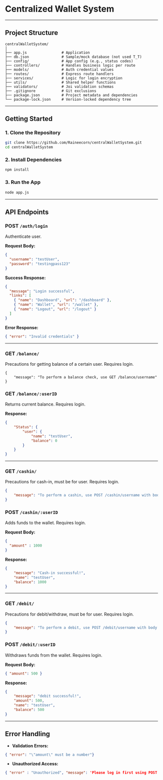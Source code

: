 # Centralized Wallet System
---

## Project Structure

```
centralWalletSystem/
│
├── app.js                # Application
├── db.json               # Sample/mock database (not used T_T)
├── config/               # App config (e.g., status codes)
├── controllers/          # Handles business logic per route
├── models/               # Auth credential values
├── routes/               # Express route handlers
├── services/             # Logic for login encryption
├── utils/                # Shared helper functions
├── validators/           # Joi validation schemas
├── .gitignore            # Git exclusions
├── package.json          # Project metadata and dependencies
└── package-lock.json     # Version-locked dependency tree
```
---

## Getting Started

### 1. Clone the Repository

```bash
git clone https://github.com/Raineecorn/centralWalletSystem.git
cd centralWalletSystem
```

### 2. Install Dependencies

```bash
npm install
```

### 3. Run the App

```bash
node app.js
```

---

## API Endpoints

### POST `/auth/login`

Authenticate user.

**Request Body:**
```json
{
  "username": "testUser",
  "password": "testingpass123"
}
```

**Success Response:**
```json
{
  "message": "Login successful",
  "links": [
    { "name": "Dashboard", "url": "/dashboard" },
    { "name": "Wallet", "url": "/wallet" },
    { "name": "Logout", "url": "/logout" }
  ]
}
```

**Error Response:**
```json
{ "error": "Invalid credentials" }
```

---

### GET `/balance/`

Precautions for getting balance of a certain user. Requires login.
```
{
    "message": "To perform a balance check, use GET /balance/username"
}
```


### GET `/balance/:userID`

Returns current balance. Requires login.

**Response:**
```json
{
    "Status": {
        "user": {
            "name": "testUser",
            "balance": 0
        }
    }
}
```

---
### GET `/cashin/`

Precautions for cash-in, must be for user. Requires login.
```json
{
    "message": "To perform a cashin, use POST /cashin/username with body: { \"amount\": number }"
}
```

### POST `/cashin/:userID`

Adds funds to the wallet. Requires login.

**Request Body:**
```json
{
  "amount" : 1000
}
```

**Response:**
```json
{
    "message": "Cash-in successful!",
    "name": "testUser",
    "balance": 1000
}
```

---
### GET `/debit/`

Precautions for debit/withdraw, must be for user. Requires login.
```json
{
    "message": "To perform a debit, use POST /debit/username with body: { \"amount\": number }"
}
```

### POST `/debit/:userID`

Withdraws funds from the wallet. Requires login.

**Request Body:**
```json
{ "amount": 500 }
```

**Response:**
```json
{
    "message": "debit successful!",
    "amount": 500,
    "name": "testUser",
    "balance": 500
}
```

---

## Error Handling

- **Validation Errors:**
```json
{ "error": "\"amount\" must be a number"}
```

- **Unauthorized Access:**
```json
{ "error" : "Unauthorized", "message": 'Please log in first using POST /auth/login with body: { "username": "user_name", "password": "user_password" }', }
```

